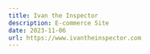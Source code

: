 ```yaml
---
title: Ivan the Inspector
description: E-commerce Site
date: 2023-11-06
url: https://www.ivantheinspector.com
---
```

